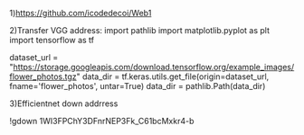 1)https://github.com/icodedecoi/Web1

2)Transfer VGG address:
import pathlib
import matplotlib.pyplot as plt
import tensorflow as tf

dataset_url = "https://storage.googleapis.com/download.tensorflow.org/example_images/flower_photos.tgz"
data_dir = tf.keras.utils.get_file(origin=dataset_url,
                                   fname='flower_photos',
                                   untar=True)
data_dir = pathlib.Path(data_dir)

3)Efficientnet down addrress

!gdown 1WI3FPChY3DFnrNEP3Fk_C61bcMxkr4-b

